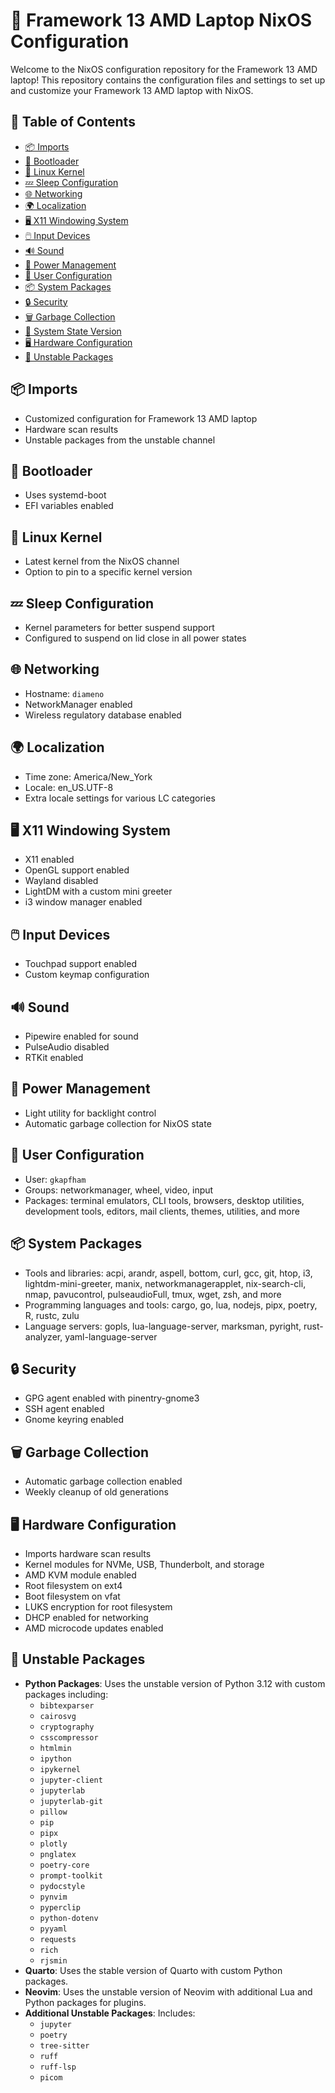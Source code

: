 # 📘 Framework 13 AMD Laptop NixOS Configuration

Welcome to the NixOS configuration repository for the Framework 13 AMD laptop!
This repository contains the configuration files and settings to set up and
customize your Framework 13 AMD laptop with NixOS.

## 📑 Table of Contents

- [📦 Imports](#-imports)
- [🔧 Bootloader](#-bootloader)
- [🐧 Linux Kernel](#-linux-kernel)
- [💤 Sleep Configuration](#-sleep-configuration)
- [🌐 Networking](#-networking)
- [🌍 Localization](#-localization)
- [🖥️ X11 Windowing System](#️-x11-windowing-system)
- [🖱️ Input Devices](#-input-devices)
- [🔊 Sound](#-sound)
- [🔋 Power Management](#-power-management)
- [👤 User Configuration](#-user-configuration)
- [📦 System Packages](#-system-packages)
- [🔒 Security](#-security)
- [🗑️ Garbage Collection](#-garbage-collection)
- [📅 System State Version](#-system-state-version)
- [🖥️ Hardware Configuration](#-hardware-configuration)
- [🚀 Unstable Packages](#-unstable-packages)

## 📦 Imports

- Customized configuration for Framework 13 AMD laptop
- Hardware scan results
- Unstable packages from the unstable channel

## 🔧 Bootloader

- Uses systemd-boot
- EFI variables enabled

## 🐧 Linux Kernel

- Latest kernel from the NixOS channel
- Option to pin to a specific kernel version

## 💤 Sleep Configuration

- Kernel parameters for better suspend support
- Configured to suspend on lid close in all power states

## 🌐 Networking

- Hostname: `diameno`
- NetworkManager enabled
- Wireless regulatory database enabled

## 🌍 Localization

- Time zone: America/New_York
- Locale: en_US.UTF-8
- Extra locale settings for various LC categories

## 🖥️ X11 Windowing System

- X11 enabled
- OpenGL support enabled
- Wayland disabled
- LightDM with a custom mini greeter
- i3 window manager enabled

## 🖱️ Input Devices

- Touchpad support enabled
- Custom keymap configuration

## 🔊 Sound

- Pipewire enabled for sound
- PulseAudio disabled
- RTKit enabled

## 🔋 Power Management

- Light utility for backlight control
- Automatic garbage collection for NixOS state

## 👤 User Configuration

- User: `gkapfham`
- Groups: networkmanager, wheel, video, input
- Packages: terminal emulators, CLI tools, browsers, desktop utilities,
development tools, editors, mail clients, themes, utilities, and more

## 📦 System Packages

- Tools and libraries: acpi, arandr, aspell, bottom, curl, gcc, git, htop, i3,
lightdm-mini-greeter, manix, networkmanagerapplet, nix-search-cli, nmap,
pavucontrol, pulseaudioFull, tmux, wget, zsh, and more
- Programming languages and tools: cargo, go, lua, nodejs, pipx, poetry, R,
rustc, zulu
- Language servers: gopls, lua-language-server, marksman, pyright,
rust-analyzer, yaml-language-server

## 🔒 Security

- GPG agent enabled with pinentry-gnome3
- SSH agent enabled
- Gnome keyring enabled

## 🗑️ Garbage Collection

- Automatic garbage collection enabled
- Weekly cleanup of old generations

## 🖥️ Hardware Configuration

- Imports hardware scan results
- Kernel modules for NVMe, USB, Thunderbolt, and storage
- AMD KVM module enabled
- Root filesystem on ext4
- Boot filesystem on vfat
- LUKS encryption for root filesystem
- DHCP enabled for networking
- AMD microcode updates enabled

## 🚀 Unstable Packages

- **Python Packages**: Uses the unstable version of Python 3.12 with custom
packages including:
  - `bibtexparser`
  - `cairosvg`
  - `cryptography`
  - `csscompressor`
  - `htmlmin`
  - `ipython`
  - `ipykernel`
  - `jupyter-client`
  - `jupyterlab`
  - `jupyterlab-git`
  - `pillow`
  - `pip`
  - `pipx`
  - `plotly`
  - `pnglatex`
  - `poetry-core`
  - `prompt-toolkit`
  - `pydocstyle`
  - `pynvim`
  - `pyperclip`
  - `python-dotenv`
  - `pyyaml`
  - `requests`
  - `rich`
  - `rjsmin`
- **Quarto**: Uses the stable version of Quarto with custom Python packages.
- **Neovim**: Uses the unstable version of Neovim with additional Lua and Python
packages for plugins.
- **Additional Unstable Packages**: Includes:
  - `jupyter`
  - `poetry`
  - `tree-sitter`
  - `ruff`
  - `ruff-lsp`
  - `picom`
